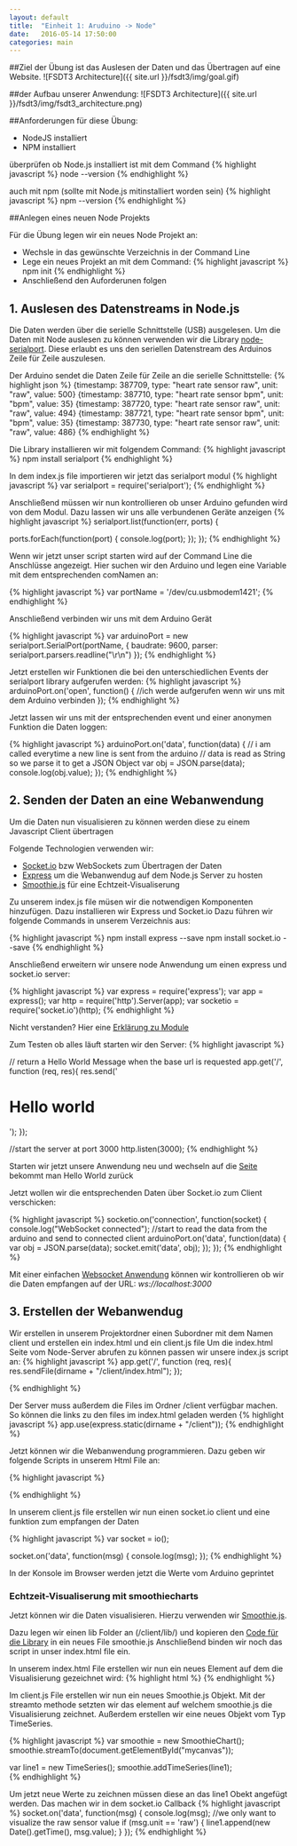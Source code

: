 ```yaml
---
layout: default
title:  "Einheit 1: Aruduino -> Node"
date:   2016-05-14 17:50:00
categories: main
---
```


##Ziel der Übung ist das Auslesen der Daten und das Übertragen auf eine Website.
![FSDT3 Architecture]({{ site.url }}/fsdt3/img/goal.gif)

##der Aufbau unserer Anwendung:
![FSDT3 Architecture]({{ site.url }}/fsdt3/img/fsdt3_architecture.png)


##Anforderungen für diese Übung:
* NodeJS installiert
* NPM installiert

überprüfen ob Node.js installiert ist mit dem Command
{% highlight javascript %}
  node --version
{% endhighlight %}  

auch mit npm (sollte mit Node.js mitinstalliert worden sein)
{% highlight javascript %}
  npm --version
{% endhighlight %}

##Anlegen eines neuen Node Projekts

Für die Übung legen wir ein neues Node Projekt an:

* Wechsle in das gewünschte Verzeichnis in der Command Line
* Lege ein neues Projekt an mit dem Command:
{% highlight javascript %}
  npm init
{% endhighlight %}
* Anschließend den Auforderunen folgen


## 1. Auslesen des Datenstreams in Node.js
Die Daten werden über die serielle Schnittstelle (USB) ausgelesen. Um die Daten mit Node auslesen zu können verwenden wir die Library [node-serialport]. Diese erlaubt es uns den seriellen Datenstream des Arduinos Zeile für Zeile auszulesen.

Der Arduino sendet die Daten Zeile für Zeile an die serielle Schnittstelle:
{% highlight json %}
{timestamp: 387709, type: "heart rate sensor raw", unit: "raw", value: 500}
{timestamp: 387710, type: "heart rate sensor bpm", unit: "bpm", value: 35}
{timestamp: 387720, type: "heart rate sensor raw", unit: "raw", value: 494}
{timestamp: 387721, type: "heart rate sensor bpm", unit: "bpm", value: 35}
{timestamp: 387730, type: "heart rate sensor raw", unit: "raw", value: 486}
{% endhighlight %}

Die Library installieren wir mit folgendem Command:
{% highlight javascript %}
  npm install serialport
{% endhighlight %}

In dem index.js file importieren wir jetzt das serialport modul
{% highlight javascript %}
  var serialport = require('serialport');
{% endhighlight %}

Anschließend müssen wir nun kontrollieren ob unser Arduino gefunden wird von dem Modul. Dazu lassen wir uns alle verbundenen Geräte anzeigen
{% highlight javascript %}
serialport.list(function(err, ports) {

  ports.forEach(function(port) {
      console.log(port);
  });
});
{% endhighlight %}

Wenn wir jetzt unser script starten wird auf der Command Line die Anschlüsse angezeigt.
Hier suchen wir den Arduino und legen eine Variable mit dem entsprechenden comNamen an:

{% highlight javascript %}
var portName = '/dev/cu.usbmodem1421';
{% endhighlight %}

Anschließend verbinden wir uns mit dem Arduino Gerät

{% highlight javascript %}
var arduinoPort = new serialport.SerialPort(portName, {
    baudrate: 9600,
    parser: serialport.parsers.readline("\r\n")
});
{% endhighlight %}

Jetzt erstellen wir Funktionen die bei den unterschiedlichen Events der serialport library aufgerufen werden:
{% highlight javascript %}
arduinoPort.on('open', function() {
  //ich werde aufgerufen wenn wir uns mit dem Arduino verbinden
});
{% endhighlight %}

Jetzt lassen wir uns mit der entsprechenden event und einer anonymen Funktion die Daten loggen:

{% highlight javascript %}
arduinoPort.on('data', function(data) {
      // i am called everytime a new line is sent from the arduino
      // data is read as String so we parse it to get a JSON Object
      var obj = JSON.parse(data);
      console.log(obj.value);
});
{% endhighlight %}

## 2. Senden der Daten an eine Webanwendung

Um die Daten nun visualisieren zu können werden diese zu einem Javascript Client übertragen

Folgende Technologien verwenden wir:

* [Socket.io] bzw WebSockets zum Übertragen der Daten
* [Express] um die Webanwendug auf dem Node.js Server zu hosten
* [Smoothie.js] für eine Echtzeit-Visualiserung

Zu unserem index.js file müsen wir die notwendigen Komponenten hinzufügen. Dazu installieren wir Express und Socket.io
Dazu führen wir folgende Commands in unserem Verzeichnis aus:

{% highlight javascript %}
npm install express --save
npm install socket.io --save
{% endhighlight %}  

Anschließend erweitern wir unsere node Anwendung um einen express und socket.io server:

{% highlight javascript %}
var express = require('express');
var app = express();
var http = require('http').Server(app);
var socketio = require('socket.io')(http);
{% endhighlight %}  

Nicht verstanden? Hier eine [Erklärung zu Module]

Zum Testen ob alles läuft starten wir den Server:
{% highlight javascript %}

// return a Hello World Message when the base url is requested
app.get('/', function (req, res){
    res.send('<h1>Hello world</h1>');
  });

//start the server at port 3000
http.listen(3000);
{% endhighlight %}

Starten wir jetzt unsere Anwendung neu und wechseln auf die [Seite] bekommt man Hello World zurück

Jetzt wollen wir die entsprechenden Daten über Socket.io zum Client verschicken:  

{% highlight javascript %}
socketio.on('connection', function(socket) {
    console.log("WebSocket connected");
    //start to read the data from the arduino and send to connected client
    arduinoPort.on('data', function(data) {
        var obj = JSON.parse(data);
          socket.emit('data', obj);
    });
});
{% endhighlight %}

Mit einer einfachen [Websocket Anwendung] können wir kontrollieren ob wir die Daten empfangen auf der URL: *ws://localhost:3000*


## 3. Erstellen der Webanwendug

Wir erstellen in unserem Projektordner einen Subordner mit dem Namen client und erstellen ein index.html und ein client.js file
Um die index.html Seite vom Node-Server abrufen zu können passen wir unsere index.js script an:
{% highlight javascript %}
app.get('/', function (req, res){
    res.sendFile(dirname + "/client/index.html");
  });

{% endhighlight %}

Der Server muss außerdem die Files im Ordner /client verfügbar machen. So können die links zu den files im index.html geladen werden
{% highlight javascript %}
app.use(express.static(dirname + "/client"));
{% endhighlight %}

Jetzt können wir die Webanwendung programmieren. Dazu geben wir folgende Scripts in unserem Html File an:

{% highlight javascript %}
<script src="/socket.io/socket.io.js"></script>
<script type="text/javascript" src="/client.js"></script>
{% endhighlight %}

In unserem client.js file erstellen wir nun einen socket.io client und eine funktion zum empfangen der Daten

{% highlight javascript %}
var socket = io();

socket.on('data', function(msg) {
    console.log(msg);
});
{% endhighlight %}

In der Konsole im Browser werden jetzt die Werte vom Arduino geprintet

### Echtzeit-Visualiserung mit smoothiecharts

Jetzt können wir die Daten visualisieren. Hierzu verwenden wir [Smoothie.js].

Dazu legen wir einen lib Folder an (/client/lib/) und kopieren den [Code für die Library] in ein neues File smoothie.js
Anschließend binden wir noch das script in unser index.html file ein.

In unserem index.html File erstellen wir nun ein neues Element auf dem die Visualisierung gezeichnet wird:
{% highlight html %}
    <canvas id="mycanvas" width="800" height="200"></canvas>
{% endhighlight %}


Im client.js File erstellen wir nun ein neues Smoothie.js Objekt. Mit der streamto methode setzten wir das element auf welchem  smoothie.js die Visualisierung zeichnet. Außerdem erstellen wir eine neues Objekt vom Typ TimeSeries.

{% highlight javascript %}
var smoothie = new SmoothieChart();
smoothie.streamTo(document.getElementById("mycanvas"));

var line1 = new TimeSeries();
smoothie.addTimeSeries(line1);   
{% endhighlight %}

Um jetzt neue Werte zu zeichnen müssen diese an das line1 Obekt angefügt werden. Das machen wir in dem socket.io Callback
{% highlight javascript %}
socket.on('data', function(msg) {
    console.log(msg);
    //we only want to visualize the raw sensor value
    if (msg.unit == 'raw') {
        line1.append(new Date().getTime(), msg.value);
    }
});
{% endhighlight %}






[node-serialport]: https://github.com/voodootikigod/node-serialport/
[Smoothie.js]: http://smoothiecharts.org/
[Express]: http://expressjs.com/
[Socket.io]: http://socket.io
[Seite]: http://localhost:3000/
[Websocket Anwendung]: http://www.websocket.org/echo.html
[Erklärung zu Module]: http://openmymind.net/2012/2/3/Node-Require-and-Exports/
[Code für die Library]: https://raw.githubusercontent.com/joewalnes/smoothie/master/smoothie.js
